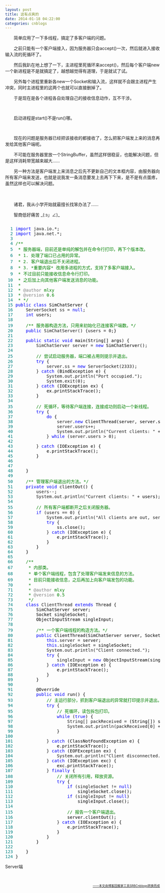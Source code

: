 ```yaml
---
layout: post
title: 这有点爽的
date: 2014-01-18 04:22:00
categories: cnblogs
---
```


<p>　　简单应用了一下多线程，搞定了多客户端的问题。</p>
<p>　　之前只能有一个客户端接入，因为服务器只会accept()一次，然后就进入接收输入流的死循环了。</p>
<p>　　然后我趴在地上想了一下，主进程里死循环来accept()，然后每个客户端new一个新进程是不是就搞定了，越想越觉得有道理，于是就试了试。</p>
<p>　　另外每个进程里重新各new一个Socket和输入流，这样就不会跟主进程产生冲突，同时主进程里的这两个也就可以直接删掉了。</p>
<p>　　于是现在是各个进程各自处理自己的接收信息动作，互不干涉。</p>
<p>&nbsp;</p>
<p>　　启动进程是start()不是run()哪。</p>
<p>&nbsp;</p>
<p>　　现在的问题是服务器已经把该接收的都接收了，怎么把客户端发上来的消息再发给其他客户端呢。</p>
<p>　　不可能在服务器里放一个StringBuffer，虽然这样很稳妥，也能解决问题，但是这样消耗带宽越来越大&hellip;&hellip;</p>
<p>　　另一种方法是客户端发上来消息之后先不更新自己的文本框内容，由服务器向所有客户端来发送，也就是说我发一条消息要发上去再下下来，是不是有点蛋疼，虽然这样也可以解决问题。</p>
<p>　　</p>
<p>　　诸君，我从小学开始就最擅长找笨办法了&hellip;&hellip;</p>
<p>　　智商低好痛苦 _(:з」&ang;)_</p>
<div class="cnblogs_code" onclick="cnblogs_code_show('c4c3c4d5-5280-4c40-ac40-b4c7aeeb3ba3')"><img id="code_img_closed_c4c3c4d5-5280-4c40-ac40-b4c7aeeb3ba3" class="code_img_closed" src="http://images.cnblogs.com/OutliningIndicators/ContractedBlock.gif" alt="" /><img id="code_img_opened_c4c3c4d5-5280-4c40-ac40-b4c7aeeb3ba3" class="code_img_opened" style="display: none;" onclick="cnblogs_code_hide('c4c3c4d5-5280-4c40-ac40-b4c7aeeb3ba3',event)" src="http://images.cnblogs.com/OutliningIndicators/ExpandedBlockStart.gif" alt="" />
<div id="cnblogs_code_open_c4c3c4d5-5280-4c40-ac40-b4c7aeeb3ba3" class="cnblogs_code_hide">
<pre><span style="color: #008080;">  1</span> <span style="color: #0000ff;">import</span> java.io.*<span style="color: #000000;">;
</span><span style="color: #008080;">  2</span> <span style="color: #0000ff;">import</span> java.net.*<span style="color: #000000;">;
</span><span style="color: #008080;">  3</span> 
<span style="color: #008080;">  4</span> <span style="color: #008000;">/**</span>
<span style="color: #008080;">  5</span> <span style="color: #008000;"> * 服务器端，目前还是单纯的解包并在命令行打印，再下个版本改。
</span><span style="color: #008080;">  6</span> <span style="color: #008000;"> * 1. 处理了端口已占用的异常。
</span><span style="color: #008080;">  7</span> <span style="color: #008000;"> * 2. 客户端退出后不关闭进程。
</span><span style="color: #008080;">  8</span> <span style="color: #008000;"> * 3. *重要内容* 改用多进程的方式，支持了多客户端接入。
</span><span style="color: #008080;">  9</span> <span style="color: #008000;"> * 不过目前只能接收信息命令行打印。
</span><span style="color: #008080;"> 10</span> <span style="color: #008000;"> * 之后加上向其他客户端发送消息的功能。
</span><span style="color: #008080;"> 11</span> <span style="color: #008000;"> * 
</span><span style="color: #008080;"> 12</span> <span style="color: #008000;"> * </span><span style="color: #808080;">@author</span><span style="color: #008000;"> mlxy
</span><span style="color: #008080;"> 13</span> <span style="color: #008000;"> * </span><span style="color: #808080;">@version</span><span style="color: #008000;"> 0.6
</span><span style="color: #008080;"> 14</span> <span style="color: #008000;"> * </span><span style="color: #008000;">*/</span>
<span style="color: #008080;"> 15</span> <span style="color: #0000ff;">public</span> <span style="color: #0000ff;">class</span><span style="color: #000000;"> SimChatServer {
</span><span style="color: #008080;"> 16</span>     ServerSocket ss = <span style="color: #0000ff;">null</span><span style="color: #000000;">;
</span><span style="color: #008080;"> 17</span>     <span style="color: #0000ff;">int</span><span style="color: #000000;"> users;
</span><span style="color: #008080;"> 18</span>     
<span style="color: #008080;"> 19</span>     <span style="color: #008000;">/**</span><span style="color: #008000;"> 服务器构造方法，只用来初始化已连接客户端数。</span><span style="color: #008000;">*/</span>
<span style="color: #008080;"> 20</span>     <span style="color: #0000ff;">public</span> SimChatServer() {users = 0<span style="color: #000000;">;}
</span><span style="color: #008080;"> 21</span>     
<span style="color: #008080;"> 22</span>     <span style="color: #0000ff;">public</span> <span style="color: #0000ff;">static</span> <span style="color: #0000ff;">void</span><span style="color: #000000;"> main(String[] args) {
</span><span style="color: #008080;"> 23</span>         SimChatServer server = <span style="color: #0000ff;">new</span><span style="color: #000000;"> SimChatServer();
</span><span style="color: #008080;"> 24</span>         
<span style="color: #008080;"> 25</span>         <span style="color: #008000;">//</span><span style="color: #008000;"> 尝试启动服务器，端口被占用则提示并退出。</span>
<span style="color: #008080;"> 26</span>         <span style="color: #0000ff;">try</span><span style="color: #000000;"> {
</span><span style="color: #008080;"> 27</span>             server.ss = <span style="color: #0000ff;">new</span> ServerSocket(2333<span style="color: #000000;">);
</span><span style="color: #008080;"> 28</span>         } <span style="color: #0000ff;">catch</span><span style="color: #000000;"> (BindException e) {
</span><span style="color: #008080;"> 29</span>             System.out.println("Port occupied."<span style="color: #000000;">);
</span><span style="color: #008080;"> 30</span>             System.exit(0<span style="color: #000000;">);
</span><span style="color: #008080;"> 31</span>         } <span style="color: #0000ff;">catch</span><span style="color: #000000;"> (IOException ex) {
</span><span style="color: #008080;"> 32</span> <span style="color: #000000;">            ex.printStackTrace();
</span><span style="color: #008080;"> 33</span> <span style="color: #000000;">        }
</span><span style="color: #008080;"> 34</span> 
<span style="color: #008080;"> 35</span>         <span style="color: #008000;">//</span><span style="color: #008000;"> 死循环，等待客户端连接，连接成功则启动一个新线程。</span>
<span style="color: #008080;"> 36</span>         <span style="color: #0000ff;">try</span><span style="color: #000000;"> {
</span><span style="color: #008080;"> 37</span>             <span style="color: #0000ff;">do</span><span style="color: #000000;"> {
</span><span style="color: #008080;"> 38</span>                 server.<span style="color: #0000ff;">new</span><span style="color: #000000;"> ClientThread(server, server.ss.accept()).start();
</span><span style="color: #008080;"> 39</span>                 server.users++<span style="color: #000000;">;
</span><span style="color: #008080;"> 40</span>                 System.out.println("Current clients: " +<span style="color: #000000;"> server.users);
</span><span style="color: #008080;"> 41</span>             } <span style="color: #0000ff;">while</span> (server.users &gt; 0<span style="color: #000000;">);
</span><span style="color: #008080;"> 42</span>             
<span style="color: #008080;"> 43</span>         } <span style="color: #0000ff;">catch</span><span style="color: #000000;"> (IOException e) {
</span><span style="color: #008080;"> 44</span> <span style="color: #000000;">            e.printStackTrace();
</span><span style="color: #008080;"> 45</span> <span style="color: #000000;">        }
</span><span style="color: #008080;"> 46</span>         
<span style="color: #008080;"> 47</span>         
<span style="color: #008080;"> 48</span> <span style="color: #000000;">    }
</span><span style="color: #008080;"> 49</span>     
<span style="color: #008080;"> 50</span>     <span style="color: #008000;">/**</span><span style="color: #008000;"> 管理客户端退出的方法。</span><span style="color: #008000;">*/</span>
<span style="color: #008080;"> 51</span>     <span style="color: #0000ff;">private</span> <span style="color: #0000ff;">void</span><span style="color: #000000;"> clientOut() {
</span><span style="color: #008080;"> 52</span>         users--<span style="color: #000000;">;
</span><span style="color: #008080;"> 53</span>         System.out.println("Current clients: " +<span style="color: #000000;"> users);
</span><span style="color: #008080;"> 54</span>         
<span style="color: #008080;"> 55</span>         <span style="color: #008000;">//</span><span style="color: #008000;"> 所有客户端都断开之后关闭服务器。</span>
<span style="color: #008080;"> 56</span>         <span style="color: #0000ff;">if</span> (users == 0<span style="color: #000000;">) {
</span><span style="color: #008080;"> 57</span>             System.out.println("All clients are out, server abort."<span style="color: #000000;">);
</span><span style="color: #008080;"> 58</span>             <span style="color: #0000ff;">try</span><span style="color: #000000;"> {
</span><span style="color: #008080;"> 59</span> <span style="color: #000000;">                ss.close();
</span><span style="color: #008080;"> 60</span>             } <span style="color: #0000ff;">catch</span><span style="color: #000000;"> (IOException e) {
</span><span style="color: #008080;"> 61</span> <span style="color: #000000;">                e.printStackTrace();
</span><span style="color: #008080;"> 62</span> <span style="color: #000000;">            }
</span><span style="color: #008080;"> 63</span> <span style="color: #000000;">        }
</span><span style="color: #008080;"> 64</span> <span style="color: #000000;">    }
</span><span style="color: #008080;"> 65</span>     
<span style="color: #008080;"> 66</span>     <span style="color: #008000;">/**</span>
<span style="color: #008080;"> 67</span> <span style="color: #008000;">     * 内部类。
</span><span style="color: #008080;"> 68</span> <span style="color: #008000;">     * 单个客户端线程，包含了处理客户端发来信息的方法。
</span><span style="color: #008080;"> 69</span> <span style="color: #008000;">     * 目前只能接收信息，之后再加上向客户端发包的功能。
</span><span style="color: #008080;"> 70</span> <span style="color: #008000;">     * 
</span><span style="color: #008080;"> 71</span> <span style="color: #008000;">     * </span><span style="color: #808080;">@author</span><span style="color: #008000;"> mlxy
</span><span style="color: #008080;"> 72</span> <span style="color: #008000;">     * </span><span style="color: #808080;">@version</span><span style="color: #008000;"> 0.5
</span><span style="color: #008080;"> 73</span>      <span style="color: #008000;">*/</span>
<span style="color: #008080;"> 74</span>     <span style="color: #0000ff;">class</span> ClientThread <span style="color: #0000ff;">extends</span><span style="color: #000000;"> Thread {
</span><span style="color: #008080;"> 75</span> <span style="color: #000000;">        SimChatServer server;
</span><span style="color: #008080;"> 76</span> <span style="color: #000000;">        Socket singleSocket;
</span><span style="color: #008080;"> 77</span> <span style="color: #000000;">        ObjectInputStream singleInput;
</span><span style="color: #008080;"> 78</span>         
<span style="color: #008080;"> 79</span>         <span style="color: #008000;">/**</span><span style="color: #008000;"> 一个客户端线程的构造方法。</span><span style="color: #008000;">*/</span>
<span style="color: #008080;"> 80</span>         <span style="color: #0000ff;">public</span><span style="color: #000000;"> ClientThread(SimChatServer server, Socket singleSocket) {
</span><span style="color: #008080;"> 81</span>             <span style="color: #0000ff;">this</span>.server =<span style="color: #000000;"> server;
</span><span style="color: #008080;"> 82</span>             <span style="color: #0000ff;">this</span>.singleSocket =<span style="color: #000000;"> singleSocket;
</span><span style="color: #008080;"> 83</span>             System.out.println("Client connected."<span style="color: #000000;">);
</span><span style="color: #008080;"> 84</span>             <span style="color: #0000ff;">try</span><span style="color: #000000;"> {
</span><span style="color: #008080;"> 85</span>                 singleInput = <span style="color: #0000ff;">new</span><span style="color: #000000;"> ObjectInputStream(singleSocket.getInputStream());
</span><span style="color: #008080;"> 86</span>             } <span style="color: #0000ff;">catch</span><span style="color: #000000;"> (IOException e) {
</span><span style="color: #008080;"> 87</span> <span style="color: #000000;">                e.printStackTrace();
</span><span style="color: #008080;"> 88</span> <span style="color: #000000;">            }
</span><span style="color: #008080;"> 89</span> <span style="color: #000000;">        }
</span><span style="color: #008080;"> 90</span> 
<span style="color: #008080;"> 91</span> <span style="color: #000000;">        @Override
</span><span style="color: #008080;"> 92</span>         <span style="color: #0000ff;">public</span> <span style="color: #0000ff;">void</span><span style="color: #000000;"> run() {
</span><span style="color: #008080;"> 93</span>             <span style="color: #008000;">//</span><span style="color: #008000;"> 主运行部分，抓到客户端退出的异常就打印提示并退出。</span>
<span style="color: #008080;"> 94</span>             <span style="color: #0000ff;">try</span><span style="color: #000000;"> {
</span><span style="color: #008080;"> 95</span>                 <span style="color: #008000;">//</span><span style="color: #008000;"> 死循环，读包拆包打印。</span>
<span style="color: #008080;"> 96</span>                 <span style="color: #0000ff;">while</span> (<span style="color: #0000ff;">true</span><span style="color: #000000;">) {
</span><span style="color: #008080;"> 97</span>                     String[] packReceived =<span style="color: #000000;"> (String[]) singleInput.readObject();
</span><span style="color: #008080;"> 98</span>                     System.out.println(packReceived[0] + ": " + packReceived[1<span style="color: #000000;">]);
</span><span style="color: #008080;"> 99</span> <span style="color: #000000;">                }
</span><span style="color: #008080;">100</span>                     
<span style="color: #008080;">101</span>             } <span style="color: #0000ff;">catch</span><span style="color: #000000;"> (ClassNotFoundException e) {
</span><span style="color: #008080;">102</span> <span style="color: #000000;">                e.printStackTrace();
</span><span style="color: #008080;">103</span>             } <span style="color: #0000ff;">catch</span><span style="color: #000000;"> (EOFException ex) {
</span><span style="color: #008080;">104</span>                 System.out.println("Client disconnected."<span style="color: #000000;">);
</span><span style="color: #008080;">105</span>             } <span style="color: #0000ff;">catch</span><span style="color: #000000;"> (IOException exc) {
</span><span style="color: #008080;">106</span> <span style="color: #000000;">                exc.printStackTrace();
</span><span style="color: #008080;">107</span>             } <span style="color: #0000ff;">finally</span><span style="color: #000000;"> {
</span><span style="color: #008080;">108</span>                 <span style="color: #008000;">//</span><span style="color: #008000;"> 关闭所有引用，释放资源。</span>
<span style="color: #008080;">109</span>                 <span style="color: #0000ff;">try</span><span style="color: #000000;"> {
</span><span style="color: #008080;">110</span>                     <span style="color: #0000ff;">if</span> (singleSocket != <span style="color: #0000ff;">null</span><span style="color: #000000;">)
</span><span style="color: #008080;">111</span> <span style="color: #000000;">                        singleSocket.close();
</span><span style="color: #008080;">112</span>                     <span style="color: #0000ff;">if</span> (singleInput != <span style="color: #0000ff;">null</span><span style="color: #000000;">)
</span><span style="color: #008080;">113</span> <span style="color: #000000;">                        singleInput.close();
</span><span style="color: #008080;">114</span>                     
<span style="color: #008080;">115</span>                     <span style="color: #008000;">//</span><span style="color: #008000;"> 报告一个客户端退出。</span>
<span style="color: #008080;">116</span> <span style="color: #000000;">                    server.clientOut();
</span><span style="color: #008080;">117</span>                 } <span style="color: #0000ff;">catch</span><span style="color: #000000;"> (IOException e) {
</span><span style="color: #008080;">118</span> <span style="color: #000000;">                    e.printStackTrace();
</span><span style="color: #008080;">119</span> <span style="color: #000000;">                }
</span><span style="color: #008080;">120</span> <span style="color: #000000;">            }
</span><span style="color: #008080;">121</span> <span style="color: #000000;">        }
</span><span style="color: #008080;">122</span>         
<span style="color: #008080;">123</span> <span style="color: #000000;">    }
</span><span style="color: #008080;">124</span> }</pre>
</div>
<span class="cnblogs_code_collapse">Server端</span></div>
<p>&nbsp;</p>

<div align=right><a href="https://github.com/mlxy/SRBCnblogs"><font size=1>——本文由博客园搬家工具SRBCnblogs转换而成</font></a></div>